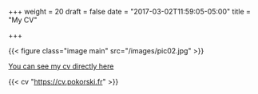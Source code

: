 +++
weight = 20
draft = false
date = "2017-03-02T11:59:05-05:00"
title = "My CV"

+++

{{< figure class="image main" src="/images/pic02.jpg" >}}

[You can see my cv directly here ](https://cv.pokorski.fr)

 {{< cv "https://cv.pokorski.fr" >}}

